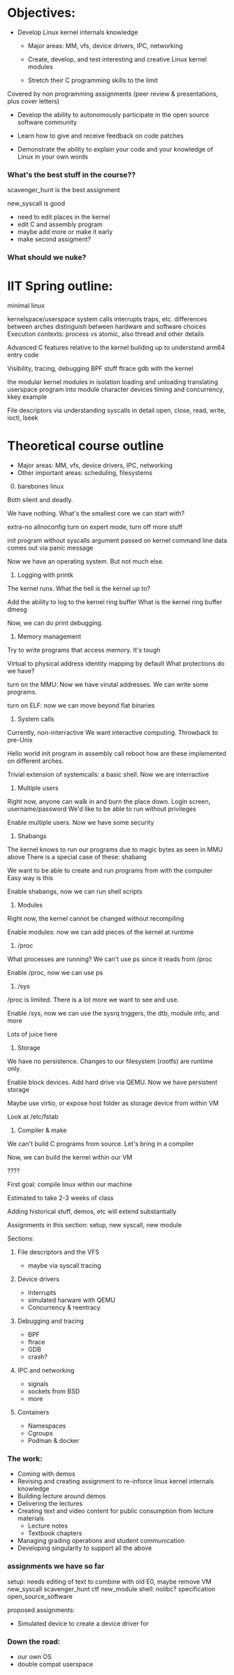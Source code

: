 # Objectives:

* Develop Linux kernel internals knowledge

    - Major areas: MM, vfs, device drivers, IPC, networking

    * Create, develop, and test interesting and creative Linux kernel modules

    * Stretch their C programming skills to the limit

Covered by non programming assignments (peer review & presentations, plus cover letters)

* Develop the ability to autonomously participate in the open source software community

* Learn how to give and receive feedback on code patches

* Demonstrate the ability to explain your code and your knowledge of Linux in your own words

### What's the best stuff in the course??

scavenger_hunt is the best assignment

new_syscall is good
- need to edit places in the kernel
- edit C and assembly program
- maybe add more or make it early
- make second assigment?

### What should we nuke?


# IIT Spring outline:

minimal linux

kernelspace/userspace
system calls
interrupts
traps, etc. differences between arches
distinguish between hardware and software choices
Execution contexts: process vs atomic, also thread and other details


Advanced C features relative to the kernel
building up to understand arm64 entry code

Visibility, tracing, debugging
BPF stuff
ftrace
gdb with the kernel

the modular kernel
modules in isolation
loading and unloading
translating userspace program into module
character devices
timing and concurrency, kkey example

File descriptors via understanding syscalls in detail
open, close, read, write, ioctl, lseek

# Theoretical course outline
- Major areas: MM, vfs, device drivers, IPC, networking
- Other important areas: scheduling, filesystems

0. barebones linux

Both silent and deadly.

We have nothing. What's the smallest core we can start with?

extra-no allnoconfig
turn on expert mode, turn off more stuff

init program without syscalls
argument passed on kernel command line
data comes out via panic message

Now we have an operating system. But not much else.

1. Logging with printk

The kernel runs. What the hell is the kernel up to?

Add the ability to log to the kernel ring buffer
What is the kernel ring buffer
dmesg

Now, we can do print debugging.

1. Memory management

Try to write programs that access memory. It's tough

Virtual to physical address identity mapping by default
What protections do we have?

turn on the MMU: Now we have virutal addresses. We can write some programs.

turn on ELF: now we can move beyond flat binaries

1. System calls

Currently, non-interractive
We want interactive computing. Throwback to pre-Unix

Hello world init program in assembly
call reboot
how are these implemented on different arches.

Trivial extension of systemcalls: a basic shell. Now we are interractive

1. Multiple users

Right now, anyone can walk in and burn the place down.
Login screen, username/password
We'd like to be able to run without privileges

Enable multiple users. Now we have some security

1. Shabangs

The kernel knows to run our programs due to magic bytes as seen in MMU above
There is a special case of these: shabang 

We want to be able to create and run programs from with the computer
Easy way is this

Enable shabangs, now we can run shell scripts

1. Modules

Right now, the kernel cannot be changed without recompiling

Enable modules: now we can add pieces of the kernel at runtime

1. /proc

What processes are running? We can't use ps since it reads from /proc

Enable /proc, now we can use ps

1. /sys

/proc is limited. There is a lot more we want to see and use.

Enable /sys, now we can use the sysrq triggers, the dtb, module info, and more

Lots of juice here

1. Storage

We have no persistence. Changes to our filesystem (rootfs) are runtime only.

Enable block devices. Add hard drive via QEMU. Now we have persistent storage

Maybe use virtio, or expose host folder as storage device from within VM

Look at /etc/fstab

1. Compiler & make

We can't build C programs from source. Let's bring in a compiler

Now, we can build the kernel within our VM

????

First goal: compile linux within our machine

Estimated to take 2-3 weeks of class

Adding historical stuff, demos, etc will extend substantially


Assignments in this section:
setup, new syscall, new module


Sections:

1. File descriptors and the VFS
    * maybe via syscall tracing

1. Device drivers
    * Interrupts
    * simulated harware with QEMU
    * Concurrency & reentracy

1. Debugging and tracing
    * BPF
    * ftrace
    * GDB
    * crash?
    
1. IPC and networking
    * signals
    * sockets from BSD
    * more

1. Containers
    * Namespaces
    * Cgroups
    * Podman & docker


### The work:

* Coming with demos
* Revising and creating assignment to re-inforce linux kernel internals knowledge
* Building lecture around demos
* Delivering the lectures
* Creating text and video content for public consumption from lecture materials
    * Lecture notes
    * Textbook chapters
* Managing grading operations and student communication
* Developing singularity to support all the above


### assignments we have so far

setup: needs editing of text to combine with old E0, maybe remove VM
new_syscall
scavenger_hunt
ctf
new_module
shell: nolibc?
specification
open_source_software


proposed assignments:
* Simulated device to create a device driver for

### Down the road:
* our own OS
* double compat userspace
